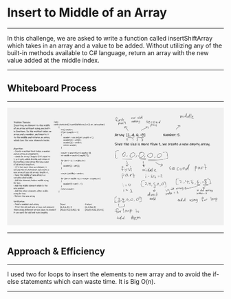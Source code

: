 # Insert to Middle of an Array
---
In this challenge, we are asked to write a function called insertShiftArray which takes in an array and a value to be added. Without utilizing any of the built-in methods available to C# language, return an array with the new value added at the middle index.

---
## Whiteboard Process

---
![array-insert-shift](array-insert-shift.png)

---
## Approach & Efficiency
---
I used two for loops to insert the elements to new array and to avoid the if-else statements which can waste time. It is Big O(n).

---